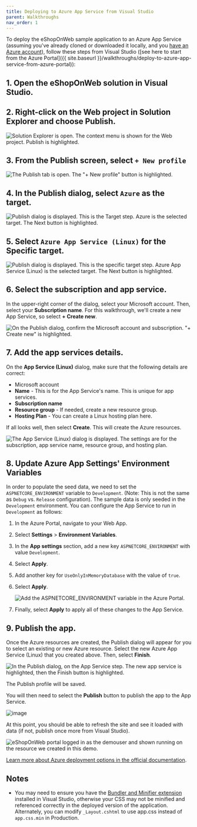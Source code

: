 ```yaml
---
title: Deploying to Azure App Service from Visual Studio
parent: Walkthroughs
nav_order: 1
---
```


To deploy the eShopOnWeb sample application to an Azure App Service (assuming you've already cloned or downloaded it locally, and you [have an Azure account](https://azure.microsoft.com/en-us/free/)), follow these steps from Visual Studio ([see here to start from the Azure Portal]({{ site.baseurl }}/walkthroughs/deploy-to-azure-app-service-from-azure-portal)):

## 1. Open the eShopOnWeb solution in Visual Studio.

## 2. Right-click on the Web project in Solution Explorer and choose Publish.

![Solution Explorer is open. The context menu is shown for the Web project. Publish is highlighted.](../assets/images/walkthroughs/app-service-from-visual-studio/publish-from-web-project.jpg)

## 3. From the Publish screen, select `+ New profile`

![The Publish tab is open. The "+ New profile" button is highlighted.](../assets/images/walkthroughs/app-service-from-visual-studio/publish-select-new-profile.jpg)

## 4. In the Publish dialog, select `Azure` as the target.

![Publish dialog is displayed. This is the Target step. Azure is the selected target. The Next button is highlighted.](../assets/images/walkthroughs/app-service-from-visual-studio/select-publish-target.jpg)

## 5. Select `Azure App Service (Linux)` for the Specific target.

![Publish dialog is displayed. This is the specific target step. Azure App Service (Linux) is the selected target. The Next button is highlighted.](../assets/images/walkthroughs/app-service-from-visual-studio/specific-target-azure-app-service-linux.jpg)

## 6. Select the subscription and app service.

In the upper-right corner of the dialog, select your Microsoft account. Then, select your **Subscription name**. For this walkthrough, we'll create a new App Service, so select **+ Create new**.

![On the Publish dialog, confirm the Microsoft account and subscription. "+ Create new" is highlighted. ](../assets/images/walkthroughs/app-service-from-visual-studio/select-subscription.jpg)

## 7. Add the app services details.

On the **App Service (Linux)** dialog, make sure that the following details are correct:

- Microsoft account
- **Name** - This is for the App Service's name. This is unique for app services.
- **Subscription name**
- **Resource group** - If needed, create a new resource group.
- **Hosting Plan** - You can create a Linux hosting plan here.

If all looks well, then select **Create**. This will create the Azure resources.

![The App Service (Linux) dialog is displayed. The settings are for the subscription, app service name, resource group, and hosting plan.](../assets/images/walkthroughs/app-service-from-visual-studio/app-service-details.jpg)

## 8. Update Azure App Settings' Environment Variables

In order to populate the seed data, we need to set the `ASPNETCORE_ENVIRONMENT` variable to `Development`. (Note: This is not the same as `Debug` vs. `Release` configuration). The sample data is only seeded in the `Development` environment. You can configure the App Service to run in `Development` as follows:

1. In the Azure Portal, navigate to your Web App.

1. Select **Settings** > **Environment Variables**.

1. In the **App settings** section, add a new key `ASPNETCORE_ENVIRONMENT` with value `Development`.

1. Select **Apply**.

1. Add another key for `UseOnlyInMemoryDatabase` with the value of `true`.

1. Select **Apply**.

    ![Add the ASPNETCORE_ENVIRONMENT variable in the Azure Portal.](../assets/images/walkthroughs/app-service-from-visual-studio/azure-app-service-environment-variables.jpg)

1. Finally, select **Apply** to apply all of these changes to the App Service.

## 9. Publish the app.

Once the Azure resources are created, the Publish dialog will appear for you to select an existing or new Azure resource. Select the new Azure App Service (Linux) that you created above. Then, select **Finish**.

![In the Publish dialog, on the App Service step. The new app service is highlighted, then the Finish button is highlighted.](../assets/images/walkthroughs/app-service-from-visual-studio/finalize-publish.jpg)

The Publish profile will be saved.

You will then need to select the **Publish** button to publish the app to the App Service.

![image](https://github.com/user-attachments/assets/68f4b285-98b4-4ce0-b51c-dd0d5fd78cd7)

At this point, you should be able to refresh the site and see it loaded with data (if not, publish once more from Visual Studio).

![eShopOnWeb portal logged in as the demouser and shown running on the resource we created in this demo.](../assets/images/walkthroughs/app-service-from-azure-portal/eShopOnWeb-running.jpg)

[Learn more about Azure deployment options in the official documentation](https://docs.microsoft.com/en-us/azure/app-service-web/web-sites-deploy).


## Notes

- You may need to ensure you have the [Bundler and Minifier extension](https://docs.microsoft.com/en-us/aspnet/core/client-side/bundling-and-minification) installed in Visual Studio, otherwise your CSS may not be minified and referenced correctly in the deployed version of the application. Alternately, you can modify `_Layout.cshtml` to use app.css instead of `app.css.min` in Production.